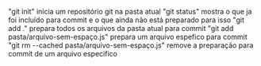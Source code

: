 "git init" inicia um repositório git na pasta atual
"git status" mostra o que ja foi incluído para commit e o que ainda não está preparado para isso
"git add ." prepara todos os arquivos da pasta atual para commit
"git add pasta/arquivo-sem-espaço.js" prepara um arquivo espefico para commit
"git rm --cached pasta/arquivo-sem-espaço.js" remove a preparação para commit de um arquivo especifico
